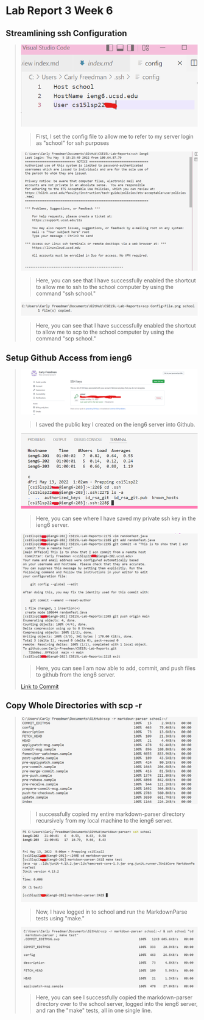 # Lab Report 3 Week 6
## Streamlining ssh Configuration
>![](Config-File.png)
>
>>First, I set the config file to allow me to refer to my server login as "school" for ssh purposes
>
>![](Ssh-short-login.png)
>
>>Here, you can see that I have successfully enabled the shortcut to allow me to ssh to the school computer by using the command "ssh school."
>
>![](Scp-short.png)
>
>>Here, you can see that I have successfully enabled the shortcut to allow me to scp to the school computer by using the command "scp school."

## Setup Github Access from ieng6
>![](PubKeyLoc.png)
>
>>I saved the public key I created on the ieng6 server into Github.
> 
>![](PrivKeyLoc.png)
>
>>Here, you can see where I have saved my private ssh key in the ieng6 server. 
>
>![](GitFromServer.png)
>
>>Here, you can see I am now able to add, commit, and push files to github from the ieng6 server.
>
>[Link to Commit](https://github.com/Carly-Freedman/CSE15L-Lab-Reports/commit/8ffa1cd6c736ccbfac77bfbbdfed80d2f902a593)

## Copy Whole Directories with scp -r
>![](ScpDir.png)
>
>>I successfully copied my entire markdown-parser directory recursively from my local machine to the ieng6 server.
>
>![](RunTests1.png)
>
>>Now, I have logged in to school and run the MarkdownParse tests using "make."
>
>![](CombbinedCommand.png)
>
>>Here, you can see I successfully copied the markdown-parser directory over to the school server, logged into the ieng6 server, and ran the "make" tests, all in one single line. 


